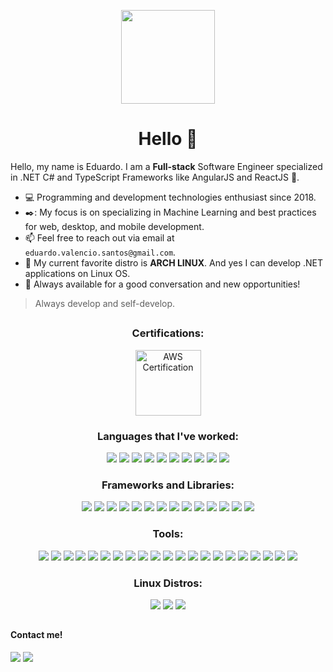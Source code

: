 <p align="center"><img src="https://media2.giphy.com/media/XO8RMtRaK73isIt0i2/giphy.gif?cid=790b76111118bd310d43c11016fa3b521584d57d6e6755b7&rid=giphy.gif&ct=g" width="150" align=center></p>
<h1 align="center">Hello 👋</h1>

Hello, my name is Eduardo. I am a <b>Full-stack</b> Software Engineer specialized in .NET C# and TypeScript Frameworks like AngularJS and ReactJS 🚀.

- 💻 Programming and development technologies enthusiast since 2018.
- ✒️: My focus is on specializing in Machine Learning and best practices for web, desktop, and mobile development.
- 📫 Feel free to reach out via email at `eduardo.valencio.santos@gmail.com`.
- 📀 My current favorite distro is <b>ARCH LINUX</b>. And yes I can develop .NET applications on Linux OS.
- 💬 Always available for a good conversation and new opportunities! 
> Always develop and self-develop.

##

<div class="certifications">
<h3 align=center>Certifications:</h3>
<div align="center" class="technologies">
<img src="https://d1.awsstatic.com/training-and-certification/certification-badges/AWS-Certified-Cloud-Practitioner_badge.634f8a21af2e0e956ed8905a72366146ba22b74c.png" alt="AWS Certification" width="105"/>
</div>

<div class="languages">
<h3 align=center>Languages that I've worked:</h3>
<div align="center" class="technologies">
<img src="https://skillicons.dev/icons?i=go" />
<img src="https://skillicons.dev/icons?i=java" />
<img src="https://skillicons.dev/icons?i=py" />
<img src="https://skillicons.dev/icons?i=cs" />
<img src="https://skillicons.dev/icons?i=ts" />
<img src="https://skillicons.dev/icons?i=js" />
<img src="https://skillicons.dev/icons?i=dart" />
<img src="https://skillicons.dev/icons?i=php" />
<img src="https://skillicons.dev/icons?i=bash" />
<img src="https://skillicons.dev/icons?i=clojure" />
</div>
</div>

<div class="frameworks">
<h3 align=center>Frameworks and Libraries:</h3>
<div align=center>
<img src="https://skillicons.dev/icons?i=flutter"/>
<img src="https://skillicons.dev/icons?i=angular"/>
<img src="https://skillicons.dev/icons?i=react"/>
<img src="https://skillicons.dev/icons?i=redux"/>
<img src="https://skillicons.dev/icons?i=nextjs"/>
<img src="https://skillicons.dev/icons?i=nest"/>
<img src="https://skillicons.dev/icons?i=nodejs"/>
<img src="https://skillicons.dev/icons?i=sequelize"/>
<img src="https://skillicons.dev/icons?i=express"/>
<img src="https://skillicons.dev/icons?i=vite"/>
<img src="https://skillicons.dev/icons?i=flask"/>
<img src="https://skillicons.dev/icons?i=net"/>
<img src="https://skillicons.dev/icons?i=laravel"/>
<img src="https://skillicons.dev/icons?i=materialui"/>
</div>
</div>

<div class="tools">
<h3 align=center>Tools:</h3>
<div align="center" class="technologies">
<img src="https://skillicons.dev/icons?i=aws"/>
<img src="https://skillicons.dev/icons?i=docker"/>
<img src="https://skillicons.dev/icons?i=kubernetes"/>
<img src="https://skillicons.dev/icons?i=jenkins"/>
<img src="https://skillicons.dev/icons?i=graphql"/>
<img src="https://skillicons.dev/icons?i=ansible"/>
<img src="https://skillicons.dev/icons?i=githubactions"/>
<img src="https://skillicons.dev/icons?i=linux"/>
<img src="https://skillicons.dev/icons?i=kafka"/>
<img src="https://skillicons.dev/icons?i=mysql"/>
<img src="https://skillicons.dev/icons?i=sqlite"/>
<img src="https://skillicons.dev/icons?i=firebase"/>
<img src="https://skillicons.dev/icons?i=mongodb"/>
<img src="https://skillicons.dev/icons?i=postman"/>
<img src="https://skillicons.dev/icons?i=latex"/>
<img src="https://skillicons.dev/icons?i=neovim"/>
<img src="https://skillicons.dev/icons?i=vscode"/>
<img src="https://skillicons.dev/icons?i=emacs"/>
<img src="https://skillicons.dev/icons?i=rider"/>
<img src="https://skillicons.dev/icons?i=visualstudio"/>	
<img src="https://skillicons.dev/icons?i=ps"/>
</div>

<div class="distros">
<h3 align=center>Linux Distros:</h3>
<div align=center>
<img src="https://skillicons.dev/icons?i=arch"/>
<img src="https://skillicons.dev/icons?i=ubuntu"/>
<img src="https://skillicons.dev/icons?i=debian"/>
</div>
</div>

</div>

##

<h4>Contact me!</h4>

<div> 
  <a href = "mailto:eduardo.valencio.santos@gmail.com"><img src="https://img.shields.io/badge/-Gmail-%23333?style=for-the-badge&logo=gmail&logoColor=white" target="_blank"></a>
  <a href="https://www.linkedin.com/in/eduardo-valencio-santos" target="_blank"><img src="https://img.shields.io/badge/-LinkedIn-%230077B5?style=for-the-badge&logo=linkedin&logoColor=white" target="_blank"></a> 
</div>
